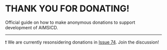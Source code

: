 # THANK YOU FOR DONATING!

Official guide on how to make anonymous donations to support development of AIMSICD.

---

:exclamation: We are currently resonsidering donations in [Issue 74](https://github.com/SecUpwN/Android-IMSI-Catcher-Detector/issues/74). Join the discussion!